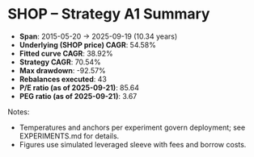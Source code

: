 # SHOP – Strategy A1 Summary

- **Span**: 2015-05-20 → 2025-09-19 (10.34 years)
- **Underlying (SHOP price) CAGR**: 54.58%
- **Fitted curve CAGR**: 38.92%
- **Strategy CAGR**: 70.54%
- **Max drawdown**: -92.57%
- **Rebalances executed**: 43
- **P/E ratio (as of 2025-09-21)**: 85.64
- **PEG ratio (as of 2025-09-21)**: 3.67

Notes:

- Temperatures and anchors per experiment govern deployment; see EXPERIMENTS.md for details.
- Figures use simulated leveraged sleeve with fees and borrow costs.

